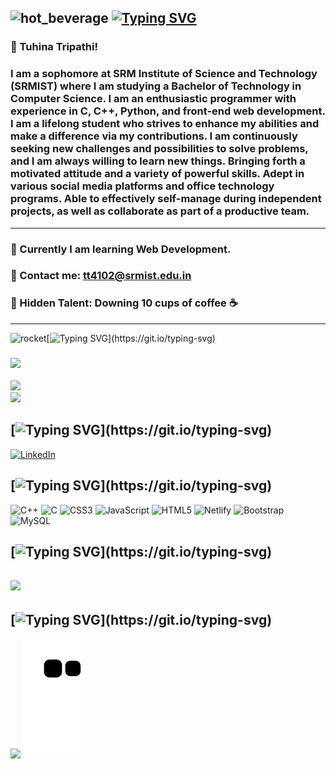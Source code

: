 ![hot_beverage](https://user-images.githubusercontent.com/119059108/207072254-9d658aeb-7a03-4501-961e-d111fa1b10ba.gif) [![Typing SVG](https://readme-typing-svg.demolab.com?font=Montserrat&size=27&pause=1000&color=DFA2F7&background=FFFFFF00&width=435&lines=Fresher+at+SRMIST;Blockchain+Enthusiast;Python%2C+C%2FC%2B%2B;Web+Development;AI+%2F+ML)](https://git.io/typing-svg)
---
### 💫                                                         Tuhina Tripathi! 
### I am a sophomore at SRM Institute of Science and Technology (SRMIST) where I am studying a Bachelor of Technology in Computer Science. I am an enthusiastic programmer with experience in C, C++, Python, and front-end web development. I am a lifelong student who strives to enhance my abilities and make a difference via my contributions. I am continuously seeking new challenges and possibilities to solve problems, and I am always willing to learn new things.  Bringing forth a motivated attitude and a variety of powerful skills. Adept in various social media platforms and office technology programs. Able to effectively self-manage during independent projects, as well as collaborate as part of a productive team.
---
###                                                        🌱 Currently I am learning Web Development. 
###                                                        🌱 Contact me: tt4102@srmist.edu.in
###                                                        🌱 Hidden Talent: Downing 10 cups of coffee ☕ 
---
![rocket](https://user-images.githubusercontent.com/119059108/207068653-043041fd-0888-4116-960e-e5a03ce8ecdd.gif)[![Typing SVG](https://readme-typing-svg.demolab.com?font=Montserrat&size=27&pause=1000&color=DFA2F7&background=FFFFFF00&width=435&lines=Watch+My+GitHub+Stats:)](https://git.io/typing-svg)
### ![](https://github-readme-stats.vercel.app/api?username=tuhinaww&theme=shades-of-purple&hide_border=false&include_all_commits=false&count_private=false)<br/>
![](https://github-readme-streak-stats.herokuapp.com/?user=tuhinaww&theme=shades-of-purple&hide_border=false)<br/>
![](https://github-readme-stats.vercel.app/api/top-langs/?username=tuhinaww&theme=shades-of-purple&hide_border=false&include_all_commits=false&count_private=false&layout=compact)
## [![Typing SVG](https://readme-typing-svg.demolab.com?font=Montserrat&size=27&pause=1000&color=DFA2F7&background=FFFFFF00&width=435&lines=My+Socials:)](https://git.io/typing-svg)
[![LinkedIn](https://img.shields.io/badge/LinkedIn-%230077B5.svg?logo=linkedin&logoColor=white)](https://www.linkedin.com/in/tuhina-tripathi-in/)

## [![Typing SVG](https://readme-typing-svg.demolab.com?font=Montserrat&size=27&pause=1000&color=DFA2F7&background=FFFFFF00&width=435&lines=My+Tech+Stack:)](https://git.io/typing-svg)
![C++](https://img.shields.io/badge/c++-%2300599C.svg?style=flat-square&logo=c%2B%2B&logoColor=white) ![C](https://img.shields.io/badge/c-%2300599C.svg?style=flat-square&logo=c&logoColor=white) ![CSS3](https://img.shields.io/badge/css3-%231572B6.svg?style=flat-square&logo=css3&logoColor=white) ![JavaScript](https://img.shields.io/badge/javascript-%23323330.svg?style=flat-square&logo=javascript&logoColor=%23F7DF1E) ![HTML5](https://img.shields.io/badge/html5-%23E34F26.svg?style=flat-square&logo=html5&logoColor=white) ![Netlify](https://img.shields.io/badge/netlify-%23000000.svg?style=flat-square&logo=netlify&logoColor=#00C7B7) ![Bootstrap](https://img.shields.io/badge/bootstrap-%23563D7C.svg?style=flat-square&logo=bootstrap&logoColor=white) ![MySQL](https://img.shields.io/badge/mysql-%2300f.svg?style=flat-square&logo=mysql&logoColor=white)

## [![Typing SVG](https://readme-typing-svg.demolab.com?font=Montserrat&size=27&pause=1000&color=DFA2F7&background=FFFFFF00&width=435&lines=My+GitHub+Trophies:)](https://git.io/typing-svg)
![](https://github-profile-trophy.vercel.app/?username=tuhinaww&theme=tokyonight&no-frame=false&no-bg=false&margin-w=4)
---
## [![Typing SVG](https://readme-typing-svg.demolab.com?font=Montserrat&size=27&pause=1000&color=DFA2F7&background=FFFFFF00&width=435&lines=My+Latest+Tweet:)](https://git.io/typing-svg)
<a href="https://github.com/VishwaGauravIn/github-twitter-card-embed"><img src="https://gtce.itsvg.in/api?username=medoubletea&theme=radical&response=true&border=true&time=true&icon=default"/></a>
![snake gif](https://github.com/tuhinaww/tuhinaww/blob/output/github-contribution-grid-snake.svg)
